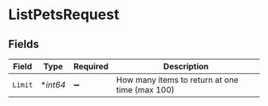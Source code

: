 # ListPetsRequest


## Fields

| Field                                          | Type                                           | Required                                       | Description                                    |
| ---------------------------------------------- | ---------------------------------------------- | ---------------------------------------------- | ---------------------------------------------- |
| `Limit`                                        | **int64*                                       | :heavy_minus_sign:                             | How many items to return at one time (max 100) |